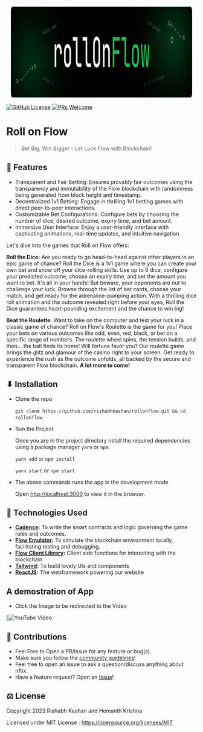 <p align="center">
  <a href="https://github.com/rishabhkeshan/rollonflow">
    <img src="./src/assets/landingbanner.svg" alt="Logo" width="480" height="240">
  </a>
</p>

[![GitHub License](https://img.shields.io/github/license/rishabhkeshan/rollonflow)](https://github.com/rishabhkeshan/rollonflow/blob/master/LICENSE)
[![PRs Welcome](https://img.shields.io/badge/PRs-welcome-brightgreen.svg)](https://github.com/rishabhkeshan/rollonflow/issues/new/choose)

# Roll on Flow

> Bet Big, Win Bigger - Let Luck Flow with Blockchain!

## 🍿 Features
- Transparent and Fair Betting: Ensures provably fair outcomes using the transparency and immutability of the Flow blockchain with randomness being generated from block height and timestamp.
- Decentralized 1v1 Betting: Engage in thrilling 1v1 betting games with direct peer-to-peer interactions.
- Customizable Bet Configurations: Configure bets by choosing the number of dice, desired outcome, expiry time, and bet amount.
- Immersive User Interface: Enjoy a user-friendly interface with captivating animations, real-time updates, and intuitive navigation.

Let's dive into the games that Roll on Flow offers:

**Roll the Dice:** Are you ready to go head-to-head against other players in an epic game of chance? Roll the Dice is a 1v1 game where you can create your own bet and show off your dice-rolling skills. Use up to 6 dice, configure your predicted outcome, choose an expiry time, and set the amount you want to bet. It's all in your hands! But beware, your opponents are out to challenge your luck. Browse through the list of bet cards, choose your match, and get ready for the adrenaline-pumping action. With a thrilling dice roll animation and the outcome revealed right before your eyes, Roll the Dice guarantees heart-pounding excitement and the chance to win big!

**Beat the Roulette:** Want to take on the computer and test your luck in a classic game of chance? Roll on Flow's Roulette is the game for you! Place your bets on various outcomes like odd, even, red, black, or bet on a specific range of numbers. The roulette wheel spins, the tension builds, and then... the ball finds its home! Will fortune favor you? Our roulette game brings the glitz and glamour of the casino right to your screen. Get ready to experience the rush as the outcome unfolds, all backed by the secure and transparent Flow blockchain.
  **A lot more to come!**

## ⬇ Installation

- Clone the repo

  `git clone https://github.com/rishabhkeshan/rollonflow.git && cd rollonflow`

- Run the Project

  Once you are in the project directory nstall the required dependencies using a package manager `yarn` or `npm`.

  `yarn add` or `npm install`

  `yarn start` or `npm start`

- The above commands runs the app in the development mode

  Open [http://localhost:3000](http://localhost:3000) to view it in the browser.

## 📱 Technologies Used



- **[Cadence](https://developers.flow.com/cadence/language):** To write the smart contracts and logic governing the game rules and outcomes.
- **[Flow Emulator](https://developers.flow.com/cadence/language):** To simulate the blockchain environment locally, facilitating testing and debugging.
- **[Flow Client Library](https://developers.flow.com/tooling/fcl-js/api):** Client side functions for interacting with the blockchain
- **[Tailwind](https://tailwind.com):** To build lovely UIs and components
- **[ReactJS](https://reactjs.org/):** The webframework powering our website


## A demostration of App

- Click the Image to be redirected to the Video

[![YouTube Video]()

## 🤝 Contributions

- Feel Free to Open a PR/Issue for any feature or bug(s).
- Make sure you follow the [community guidelines](https://docs.github.com/en/github/site-policy/github-community-guidelines)!
- Feel free to open an issue to ask a question/discuss anything about nftix.
- Have a feature request? Open an [Issue](https://github.com/rishabhkeshan/rollonflow/issues/new)!

## ⚖ License

Copyright 2023 Rishabh Keshan and Hemanth Krishna

Licensed under MIT License : https://opensource.org/licenses/MIT
